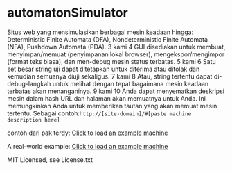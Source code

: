 # automatonSimulator
Situs web yang mensimulasikan berbagai mesin keadaan hingga: Deterministic Finite Automata (DFA), Nondeterministic Finite Automata (NFA), Pushdown Automata (PDA). 3 kami 4 GUI disediakan untuk membuat, menyimpan/memuat (penyimpanan lokal browser), mengekspor/mengimpor (format teks biasa), dan men-debug mesin status terbatas. 5 kami 6 Satu set besar string uji dapat ditetapkan untuk diterima atau ditolak dan kemudian semuanya diuji sekaligus. 7 kami 8 Atau, string tertentu dapat di-debug-langkah untuk melihat dengan tepat bagaimana mesin keadaan terbatas akan menanganinya. 9 kami 10 Anda dapat menyematkan deskripsi mesin dalam hash URL dan halaman akan memuatnya untuk Anda. Ini memungkinkan Anda untuk memberikan tautan yang akan memuat mesin tertentu. Sebagai contoh:`http://[site-domain]/#[paste machine description here]`

contoh dari pak terdy: [Click to load an example machine](https://faiz-x-it.github.io/automatonSimulator/#%7B%22type%22%3A%22DFA%22%2C%22dfa%22%3A%7B%22transitions%22%3A%7B%22start%22%3A%7B%220%22%3A%22start%22%2C%221%22%3A%22s0%22%7D%2C%22s0%22%3A%7B%220%22%3A%22s1%22%2C%221%22%3A%22s0%22%7D%2C%22s1%22%3A%7B%220%22%3A%22start%22%2C%221%22%3A%22s0%22%7D%7D%2C%22startState%22%3A%22start%22%2C%22acceptStates%22%3A%5B%22s1%22%5D%7D%2C%22states%22%3A%7B%22start%22%3A%7B%7D%2C%22s0%22%3A%7B%22top%22%3A179%2C%22left%22%3A238%2C%22displayId%22%3A%22s0%22%7D%2C%22s1%22%3A%7B%22isAccept%22%3Atrue%2C%22top%22%3A315%2C%22left%22%3A228%2C%22displayId%22%3A%22s1%22%7D%7D%2C%22transitions%22%3A%5B%7B%22stateA%22%3A%22start%22%2C%22label%22%3A%220%22%2C%22stateB%22%3A%22start%22%7D%2C%7B%22stateA%22%3A%22start%22%2C%22label%22%3A%221%22%2C%22stateB%22%3A%22s0%22%7D%2C%7B%22stateA%22%3A%22s0%22%2C%22label%22%3A%220%22%2C%22stateB%22%3A%22s1%22%7D%2C%7B%22stateA%22%3A%22s0%22%2C%22label%22%3A%221%22%2C%22stateB%22%3A%22s0%22%7D%2C%7B%22stateA%22%3A%22s1%22%2C%22label%22%3A%220%22%2C%22stateB%22%3A%22start%22%7D%2C%7B%22stateA%22%3A%22s1%22%2C%22label%22%3A%221%22%2C%22stateB%22%3A%22s0%22%7D%5D%2C%22bulkTests%22%3A%7B%22accept%22%3A%22%22%2C%22reject%22%3A%22%22%7D%7D)

A real-world example: [Click to load an example machine](http://automatonsimulator.com/#{%22type%22:%22DFA%22,%22dfa%22:{%22transitions%22:{%22start%22:{%22A%22:%22s0%22},%22s0%22:{%22B%22:%22s1%22},%22s1%22:{%22A%22:%22s2%22},%22s2%22:{%22B%22:%22s1%22}},%22startState%22:%22start%22,%22acceptStates%22:[%22s1%22]},%22states%22:{%22start%22:{},%22s0%22:{%22top%22:100,%22left%22:208},%22s1%22:{%22isAccept%22:true,%22top%22:210,%22left%22:231},%22s2%22:{%22top%22:286,%22left%22:70}},%22transitions%22:[{%22stateA%22:%22start%22,%22label%22:%22A%22,%22stateB%22:%22s0%22},{%22stateA%22:%22s0%22,%22label%22:%22B%22,%22stateB%22:%22s1%22},{%22stateA%22:%22s1%22,%22label%22:%22A%22,%22stateB%22:%22s2%22},{%22stateA%22:%22s2%22,%22label%22:%22B%22,%22stateB%22:%22s1%22}],%22bulkTests%22:{%22accept%22:%22AB\nABAB\nABABAB%22,%22reject%22:%22\nA\nB\nABA\nBA\nBB\nABABB%22}})

MIT Licensed, see License.txt
